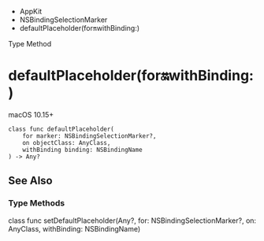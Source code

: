 

- AppKit
- NSBindingSelectionMarker
-  defaultPlaceholder(for:on:withBinding:) 

Type Method

# defaultPlaceholder(for:on:withBinding:)

macOS 10.15+

``` source
class func defaultPlaceholder(
    for marker: NSBindingSelectionMarker?,
    on objectClass: AnyClass,
    withBinding binding: NSBindingName
) -> Any?
```

## See Also

### Type Methods

class func setDefaultPlaceholder(Any?, for: NSBindingSelectionMarker?, on: AnyClass, withBinding: NSBindingName)

